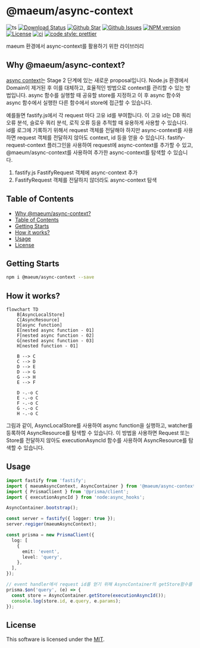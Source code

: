 # @maeum/async-context  <!-- omit in toc -->

![ts](https://flat.badgen.net/badge/Built%20With/TypeScript/blue)
[![Download Status](https://img.shields.io/npm/dw/@maeum/async-context.svg?style=flat-square)](https://npmcharts.com/compare/@maeum/async-context?minimal=true)
[![Github Star](https://img.shields.io/github/stars/maeumjs/async-context.svg?style=flat-square)](https://github.com/maeumjs/async-context)
[![Github Issues](https://img.shields.io/github/issues/maeumjs/async-context)](https://github.com/maeumjs/async-context/issues)
[![NPM version](https://img.shields.io/npm/v/@maeum/async-context.svg?style=flat-square)](https://www.npmjs.com/package/@maeum/async-context)
[![License](https://img.shields.io/npm/l/@maeum/async-context.svg?style=flat-square)](https://github.com/maeumjs/async-context/blob/master/LICENSE)
[![ci](https://github.com/maeumjs/async-context/actions/workflows/ci.yml/badge.svg)](https://github.com/maeumjs/async-context/actions/workflows/ci.yml)
[![code style: prettier](https://img.shields.io/badge/code_style-prettier-ff69b4.svg?style=flat-square)](https://github.com/prettier/prettier)

maeum 환경에서 async-context를 활용하기 위한 라이브러리

## Why @maeum/async-context?

[async context](https://github.com/tc39/proposal-async-context)는 Stage 2 단계에 있는 새로운 proposal입니다. Node.js 환경에서 Domain이 제거된 후 이를 대체하고, 효율적인 방법으로 context를 관리할 수 있는 방법입니다. async 함수를 실행할 때 공유할 store를 지정하고 이 후 async 함수와 async 함수에서 실행한 다른 함수에서 store에 접근할 수 있습니다.

예를들면 fastify.js에서 각 request 마다 고유 id를 부여합니다. 이 고유 id는 DB 쿼리 오류 분석, 슬로우 쿼리 분석, 로직 오류 등을 추적할 때 유용하게 사용할 수 있습니다. id를 로그에 기록하기 위해서 request 객체를 전달해야 하지만 async-context를 사용하면 request 객체를 전달하지 않아도 context, id 등을 얻을 수 있습니다. fastify-request-context 플러그인을 사용하여 request에 async-context를 추가할 수 있고, @maeum/async-context를 사용하여 추가한 async-context를 탐색할 수 있습니다.

1. fastify.js FastifyRequest 객체에 async-context 추가
1. FastifyRequest 객체를 전달하지 않더라도 async-context 탐색

## Table of Contents

- [Why @maeum/async-context?](#why-maeumasync-context)
- [Table of Contents](#table-of-contents)
- [Getting Starts](#getting-starts)
- [How it works?](#how-it-works)
- [Usage](#usage)
- [License](#license)

## Getting Starts

```bash
npm i @maeum/async-context --save
```

## How it works?

```mermaid
flowchart TD
    B[AsyncLocalStore]
    C[AsyncResource]
    D[async function]
    E[nested async function - 01]
    F[nested async function - 02]
    G[nested async function - 03]
    H[nested function - 01]

    B --> C
    C --> D
    D --> E
    D --> G
    G --> H
    E --> F

    D -.-o C
    E -.-o C
    F -.-o C
    G -.-o C
    H -.-o C
```

그림과 같이, AsyncLocalStore를 사용하여 async function을 실행하고, watcher를 등록하여 AsyncResource를 탐색할 수 있습니다. 이 방법을 사용하면 Request 또는 Store를 전달하지 않아도 executionAsyncId 함수를 사용하여 AsyncResource를 탐색할 수 있습니다.

## Usage

```ts
import fastify from 'fastify';
import { maeumAsyncContext, AsyncContainer } from '@maeum/async-context';
import { PrismaClient } from '@prisma/client';
import { executionAsyncId } from 'node:async_hooks';

AsyncContainer.bootstrap();

const server = fastify({ logger: true });
server.regiger(maeumAsyncContext);

const prisma = new PrismaClient({
  log: [
    {
      emit: 'event',
      level: 'query',
    },
  ],
});

// event handler에서 request id를 얻기 위해 AsyncContainer의 getStore함수를 사용하여 context에 접근할 수 있습니다
prisma.$on('query', (e) => {
  const store = AsyncContainer.getStore(executionAsyncId());
  console.log(store.id, e.query, e.params);
});
```

## License

This software is licensed under the [MIT](https://github.com/imjuni/ctix/blob/master/LICENSE).
